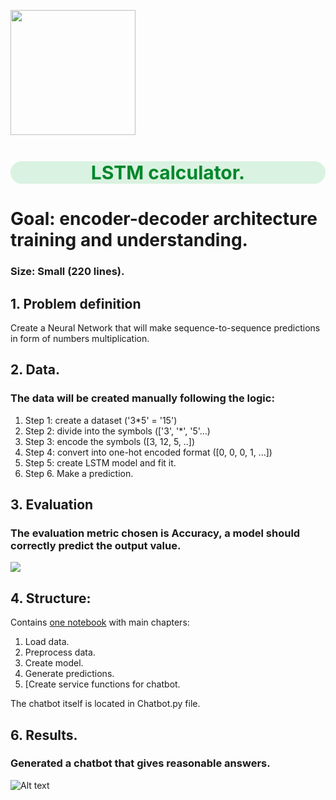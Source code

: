 <p align="left">
   <img src="https://image.freepik.com/free-photo/robot-doing-peace-sign_1048-3527.jpg"width="200">
</p>

<h1 style="text-align:center; color:#01872A; font-size:30px;background:#daf2e1;border-radius: 20px;">LSTM calculator.</h1>

# Goal: encoder-decoder architecture training and understanding.
### Size: Small (220 lines).

## 1. Problem definition

Create a Neural Network that will make sequence-to-sequence predictions in 
form of numbers multiplication.

## 2. Data.
### The data will be created manually following the logic:
1. Step 1: create a dataset ('3*5' = '15')
2. Step 2: divide into the symbols (['3', '*', '5'...)
3. Step 3: encode the symbols ([3, 12, 5, ..])
4. Step 4: convert into one-hot encoded format ([0, 0, 0, 1, ...])
5. Step 5: create LSTM model and fit it.
6. Step 6. Make a prediction.

## 3. Evaluation

### The evaluation metric chosen is Accuracy, a model should correctly predict the output value.

<img src="https://latex.codecogs.com/gif.latex?Accuracy%20%3D%20%5Cfrac%7BTrue%5C%20Positives%20&plus;%20True%5C%20Negatives%7D%7BTrue%5C%20Positives%20&plus;%20True%5C%20Negatives%20&plus;%20False%5C%20Positives%20&plus;%20False%5C%20Negatives%7D"/> 

## 4. Structure:

Contains <A href="https://nbviewer.org/github/sersonSerson/Projects/blob/master/NaturalLanguage/LSTMCalculator/LSTMcalculator.ipynb">one notebook</A> with main chapters:
1. Load data.
2. Preprocess data.
3. Create model.
4. Generate predictions.
5. [Create service functions for chatbot.

The chatbot itself is located in Chatbot.py file.

## 6. Results.
### Generated a chatbot that gives reasonable answers.
![Alt text](chatbot.gif)
